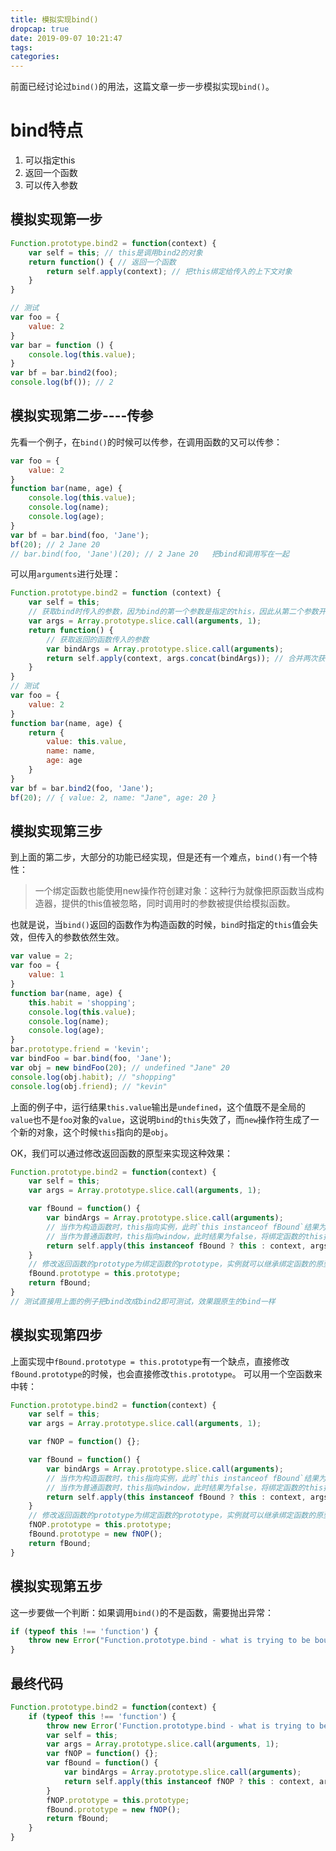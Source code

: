 ```yaml
---
title: 模拟实现bind()
dropcap: true
date: 2019-09-07 10:21:47
tags:
categories:
---
```

前面已经讨论过`bind()`的用法，这篇文章一步一步模拟实现`bind()`。
# **bind特点**
1. 可以指定this
2. 返回一个函数
3. 可以传入参数

## 模拟实现第一步
```javascript
Function.prototype.bind2 = function(context) {
    var self = this; // this是调用bind2的对象
    return function() { // 返回一个函数
        return self.apply(context); // 把this绑定给传入的上下文对象
    }
}

// 测试
var foo = {
    value: 2
}
var bar = function () {
    console.log(this.value);
}
var bf = bar.bind2(foo);
console.log(bf()); // 2
```
## 模拟实现第二步----传参
先看一个例子，在`bind()`的时候可以传参，在调用函数的又可以传参：
```javascript
var foo = {
    value: 2
}
function bar(name, age) {
    console.log(this.value);
    console.log(name);
    console.log(age);
}
var bf = bar.bind(foo, 'Jane');
bf(20); // 2 Jane 20
// bar.bind(foo, 'Jane')(20); // 2 Jane 20   把bind和调用写在一起
```
可以用`arguments`进行处理：
```javascript
Function.prototype.bind2 = function (context) {
    var self = this;
    // 获取bind时传入的参数，因为bind的第一个参数是指定的this，因此从第二个参数开始截取
    var args = Array.prototype.slice.call(arguments, 1);
    return function() {
        // 获取返回的函数传入的参数
        var bindArgs = Array.prototype.slice.call(arguments);
        return self.apply(context, args.concat(bindArgs)); // 合并两次获取到的参数
    }
}
// 测试
var foo = {
    value: 2
}
function bar(name, age) {
    return {
        value: this.value,
        name: name,
        age: age
    }
}
var bf = bar.bind2(foo, 'Jane');
bf(20); // { value: 2, name: "Jane", age: 20 }
```
## 模拟实现第三步
到上面的第二步，大部分的功能已经实现，但是还有一个难点，`bind()`有一个特性：
> 一个绑定函数也能使用new操作符创建对象：这种行为就像把原函数当成构造器，提供的this值被忽略，同时调用时的参数被提供给模拟函数。

也就是说，当`bind()`返回的函数作为构造函数的时候，`bind`时指定的`this`值会失效，但传入的参数依然生效。
```javascript
var value = 2;
var foo = {
    value: 1
}
function bar(name, age) {
    this.habit = 'shopping';
    console.log(this.value);
    console.log(name);
    console.log(age);
}
bar.prototype.friend = 'kevin';
var bindFoo = bar.bind(foo, 'Jane');
var obj = new bindFoo(20); // undefined "Jane" 20
console.log(obj.habit); // "shopping"
console.log(obj.friend); // "kevin"
```
上面的例子中，运行结果`this.value`输出是`undefined`，这个值既不是全局的`value`也不是`foo`对象的`value`，这说明`bind`的`this`失效了，而`new`操作符生成了一个新的对象，这个时候`this`指向的是`obj`。

OK，我们可以通过修改返回函数的原型来实现这种效果：
```javascript
Function.prototype.bind2 = function(context) {
    var self = this;
    var args = Array.prototype.slice.call(arguments, 1);

    var fBound = function() {
        var bindArgs = Array.prototype.slice.call(arguments);
        // 当作为构造函数时，this指向实例，此时`this instanceof fBound`结果为true，可以让实例获得来自绑定函数的值，即上例中实例会具有habit属性
        // 当作为普通函数时，this指向window，此时结果为false，将绑定函数的this指向context
        return self.apply(this instanceof fBound ? this : context, args.concat(bindArgs));
    }
    // 修改返回函数的prototype为绑定函数的prototype，实例就可以继承绑定函数的原型中的值，即上例中obj可以获取到bar原型上的friend
    fBound.prototype = this.prototype;
    return fBound;
}
// 测试直接用上面的例子把bind改成bind2即可测试，效果跟原生的bind一样
```
## 模拟实现第四步
上面实现中`fBound.prototype = this.prototype`有一个缺点，直接修改`fBound.prototype`的时候，也会直接修改`this.prototype`。
可以用一个空函数来中转：
```javascript
Function.prototype.bind2 = function(context) {
    var self = this;
    var args = Array.prototype.slice.call(arguments, 1);

    var fNOP = function() {};

    var fBound = function() {
        var bindArgs = Array.prototype.slice.call(arguments);
        // 当作为构造函数时，this指向实例，此时`this instanceof fBound`结果为true，可以让实例获得来自绑定函数的值，即上例中实例会具有habit属性
        // 当作为普通函数时，this指向window，此时结果为false，将绑定函数的this指向context
        return self.apply(this instanceof fBound ? this : context, args.concat(bindArgs));
    }
    // 修改返回函数的prototype为绑定函数的prototype，实例就可以继承绑定函数的原型中的值，即上例中obj可以获取到bar原型上的friend
    fNOP.prototype = this.prototype;
    fBound.prototype = new fNOP();
    return fBound;
}
```
## 模拟实现第五步
这一步要做一个判断：如果调用`bind()`的不是函数，需要抛出异常：
```javascript
if (typeof this !== 'function') {
    throw new Error("Function.prototype.bind - what is trying to be bound is not callable");
}
```
## 最终代码
```javascript
Function.prototype.bind2 = function(context) {
    if (typeof this !== 'function') {
        throw new Error('Function.prototype.bind - what is trying to be bound is not callable');
        var self = this;
        var args = Array.prototype.slice.call(arguments, 1);
        var fNOP = function() {};
        var fBound = function() {
            var bindArgs = Array.prototype.slice.call(arguments);
            return self.apply(this instanceof fNOP ? this : context, args.concat(bindArgs));
        }
        fNOP.prototype = this.prototype;
        fBound.prototype = new fNOP();
        return fBound;
    }
}
```